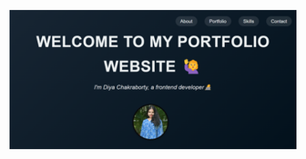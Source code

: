 
![My Portfolio website](https://github.com/DiyaChakraborty/My-Portfolio-website/blob/b8a727f5db91b8d5d2bff5327f665ceaec70a1e1/Screenshot%202024-10-30%20050555.png)
